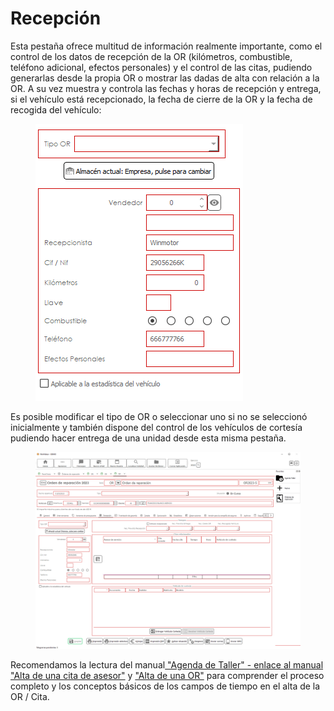 # Recepción

Esta pestaña ofrece multitud de información realmente importante, como el control de los datos de recepción de la OR (kilómetros, combustible, teléfono adicional, efectos personales) y el control de las citas, pudiendo generarlas desde la propia OR o mostrar las dadas de alta con relación a la OR. A su vez muestra y controla las fechas y horas de recepción y entrega, si el vehículo está recepcionado, la fecha de cierre de la OR y la fecha de recogida del vehículo:

<figure><img src="../../../../../.gitbook/assets/imagen (39) (4).png" alt=""><figcaption></figcaption></figure>

Es posible modificar el tipo de OR o seleccionar uno si no se seleccionó inicialmente y también dispone del control de los vehículos de cortesía pudiendo hacer entrega de una unidad desde esta misma pestaña.

<figure><img src="../../../../../.gitbook/assets/imagen (34) (1).png" alt=""><figcaption></figcaption></figure>

Recomendamos la lectura del manual[ "Agenda de Taller" - enlace al manual "Alta de una cita de asesor"](../../agenda-de-taller/alta-de-una-cita-de-asesor.md) y ["Alta de una OR"](../alta-de-una-or.md) para comprender el proceso completo y los conceptos básicos de los campos de tiempo en el alta de la OR / Cita.
